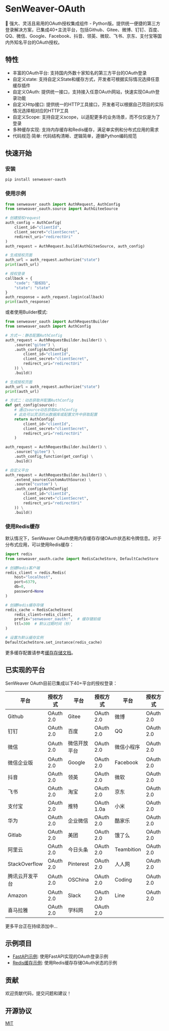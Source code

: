 # SenWeaver-OAuth

💫 强大、灵活且易用的OAuth授权集成组件 - Python版。提供统一便捷的第三方登录解决方案，已集成40+主流平台，包括Github、Gitee、微博、钉钉、百度、QQ、微信、Google、Facebook、抖音、领英、微软、飞书、京东、支付宝等国内外知名平台的OAuth授权。


## 特性

- 丰富的OAuth平台: 支持国内外数十家知名的第三方平台的OAuth登录
- 自定义state: 支持自定义State和缓存方式，开发者可根据实际情况选择任意缓存插件
- 自定义OAuth: 提供统一接口，支持接入任意OAuth网站，快速实现OAuth登录功能
- 自定义Http接口: 提供统一的HTTP工具接口，开发者可以根据自己项目的实际情况选择相对应的HTTP工具
- 自定义Scope: 支持自定义scope，以适配更多的业务场景，而不仅仅是为了登录
- 多种缓存实现: 支持内存缓存和Redis缓存，满足单实例和分布式应用的需求
- 代码规范·简单: 代码结构清晰、逻辑简单，遵循Python编码规范

## 快速开始

### 安装

```bash
pip install senweaver-oauth
```

### 使用示例

```python
from senweaver_oauth import AuthRequest, AuthConfig
from senweaver_oauth.source import AuthGiteeSource

# 创建授权request
auth_config = AuthConfig(
    client_id="clientId",
    client_secret="clientSecret",
    redirect_uri="redirectUri"
)
auth_request = AuthRequest.build(AuthGiteeSource, auth_config)

# 生成授权页面
auth_url = auth_request.authorize("state")
print(auth_url)

# 授权登录
callback = {
    "code": "授权码",
    "state": "state"
}
auth_response = auth_request.login(callback)
print(auth_response)
```

或者使用Builder模式:

```python
from senweaver_oauth import AuthRequestBuilder
from senweaver_oauth import AuthConfig

# 方式一：静态配置AuthConfig
auth_request = AuthRequestBuilder.builder() \
    .source("gitee") \
    .auth_config(AuthConfig(
        client_id="clientId",
        client_secret="clientSecret",
        redirect_uri="redirectUri"
    )) \
    .build()

# 生成授权页面
auth_url = auth_request.authorize("state")
print(auth_url)

# 方式二：动态获取并配置AuthConfig
def get_config(source):
    # 通过source动态获取AuthConfig
    # 此处可以灵活的从数据库或配置文件中获取配置
    return AuthConfig(
        client_id="clientId",
        client_secret="clientSecret",
        redirect_uri="redirectUri"
    )

auth_request = AuthRequestBuilder.builder() \
    .source("gitee") \
    .auth_config_function(get_config) \
    .build()

# 自定义平台
auth_request = AuthRequestBuilder.builder() \
    .extend_source(CustomAuthSource) \
    .source("custom") \
    .auth_config(AuthConfig(
        client_id="clientId",
        client_secret="clientSecret",
        redirect_uri="redirectUri"
    )) \
    .build()
```

### 使用Redis缓存

默认情况下，SenWeaver OAuth使用内存缓存存储OAuth状态和令牌信息。对于分布式应用，可以使用Redis缓存：

```python
import redis
from senweaver_oauth.cache import RedisCacheStore, DefaultCacheStore

# 创建Redis客户端
redis_client = redis.Redis(
    host="localhost",
    port=6379,
    db=0,
    password=None
)

# 创建Redis缓存存储
redis_cache = RedisCacheStore(
    redis_client=redis_client,
    prefix="senweaver_oauth:",  # 缓存键前缀
    ttl=300  # 默认过期时间（秒）
)

# 设置为默认缓存实例
DefaultCacheStore.set_instance(redis_cache)
```

更多缓存配置请参考[缓存存储文档](docs/cache_stores.md)。

## 已实现的平台

SenWeaver OAuth目前已集成以下40+平台的授权登录：

| 平台 | 授权方式 | 平台 | 授权方式 | 平台 | 授权方式 |
|-----|--------|-----|--------|-----|--------|
| Github | OAuth 2.0 | Gitee | OAuth 2.0 | 微博 | OAuth 2.0 |
| 钉钉 | OAuth 2.0 | 百度 | OAuth 2.0 | QQ | OAuth 2.0 |
| 微信 | OAuth 2.0 | 微信开放平台 | OAuth 2.0 | 微信小程序 | OAuth 2.0 |
| 微信企业版 | OAuth 2.0 | Google | OAuth 2.0 | Facebook | OAuth 2.0 |
| 抖音 | OAuth 2.0 | 领英 | OAuth 2.0 | 微软 | OAuth 2.0 |
| 飞书 | OAuth 2.0 | 淘宝 | OAuth 2.0 | 京东 | OAuth 2.0 |
| 支付宝 | OAuth 2.0 | 推特 | OAuth 1.0a | 小米 | OAuth 2.0 |
| 华为 | OAuth 2.0 | 企业微信 | OAuth 2.0 | 酷家乐 | OAuth 2.0 |
| Gitlab | OAuth 2.0 | 美团 | OAuth 2.0 | 饿了么 | OAuth 2.0 |
| 阿里云 | OAuth 2.0 | 今日头条 | OAuth 2.0 | Teambition | OAuth 2.0 |
| StackOverflow | OAuth 2.0 | Pinterest | OAuth 2.0 | 人人网 | OAuth 2.0 |
| 腾讯云开发平台 | OAuth 2.0 | OSChina | OAuth 2.0 | Coding | OAuth 2.0 |
| Amazon | OAuth 2.0 | Slack | OAuth 2.0 | Line | OAuth 2.0 |
| 喜马拉雅 | OAuth 2.0 | 学科网 | OAuth 2.0 |  |  |

更多平台正在持续添加中...

## 示例项目

- [FastAPI示例](examples/fastapi_example): 使用FastAPI实现的OAuth登录示例
- [Redis缓存示例](examples/redis_cache_example.py): 使用Redis缓存存储OAuth状态的示例

## 贡献

欢迎贡献代码，提交问题和建议！

## 开源协议

[MIT](LICENSE) 